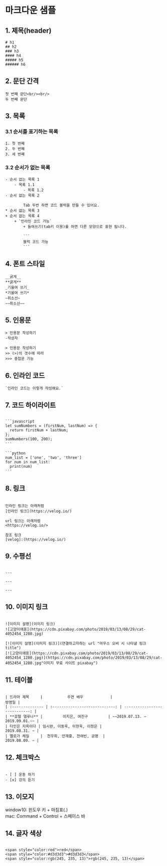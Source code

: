 # 마크다운 샘플

## 1. 제목(header)

```
# h1
## h2
### h3
#### h4
##### h5
###### h6
```

## 2. 문단 간격

```
첫 번째 문단<br/><br/>
두 번째 문단
```

## 3. 목록

### 3.1 순서를 표기하는 목록

```
1. 첫 번째
2. 두 번째
3. 세 번째
```

### 3.2 순서가 없는 목록

````
- 순서 없는 목록 1
    - 목록 1.1
        - 목록 1.2
- 순서 없는 목록 2

        Tab 두번 하면 코드 블럭을 만들 수 있어요.
* 순서 없는 목록 3
+ 순서 없는 목록 4
	+ `인라인 코드 가능`
    	+ 들여쓰기(tab키 이용)를 하면 다른 모양으로 표현 됩니다.

        ```　
		블럭 코드 가능
		```　
````

## 4. 폰트 스타일

```
__굵게__
**굵게**
_기울여 쓰기_
*기울여 쓰기*
~취소선~
~~취소선~~
```

## 5. 인용문

```
> 인용문 작성하기
-작성자

> 인용문 작성하기
>> (>)의 갯수에 따라
>>> 중첩문 가능
```

## 6. 인라인 코드

```
`인라인 코드는 이렇게 작성해요.`
```

## 7. 코드 하이라이트

````아래와 같이 백틱 3개 뒤에 언어 이름을 넣어주세요.

```javascript
let sumNumbers = (firstNum, lastNum) => {
  return firstNum + lastNum;
};
sumNumbers(100, 200);
```　

```python
num_list = ['one', 'two', 'three']
for num in num_list:
  print(num)
```　
````

## 8. 링크

```

인라인 링크는 아래처럼
[인라인 링크](https://velog.io/)

url 링크는 아래처럼
<https://velog.io/>

참조 링크
[velog]:(https://velog.io/)

```

## 9. 수평선

```

---

---

---

```

## 10. 이미지 링크

```

![이미지 설명](이미지 링크)
![고양이애옹](https://cdn.pixabay.com/photo/2019/03/13/08/29/cat-4052454_1280.jpg)

[![이미지 설명](이미지 링크)](연결하고자하는 url "마우스 오버 시 나타낼 링크 title")
[![고양이애옹](https://cdn.pixabay.com/photo/2019/03/13/08/29/cat-4052454_1280.jpg)](https://cdn.pixabay.com/photo/2019/03/13/08/29/cat-4052454_1280.jpg"이미지 무료 사이트 pixabay")

```

## 11. 테이블

```

| 드라마 제목     |           주연 배우            |                        방영일 |
| :-------------- | :----------------------------: | ----------------------------: |
| **호텔 델루나** |         이지은, 여진구         | ~~2019.07.13. ~ 2019.09.01.~~ |
| 타인은 지옥이다 | 임시완, 이동욱, 이현욱, 이정은 |                 2019.08.31. ~ |
| 멜로가 체질     |  천우희, 안재홍, 전여빈, 공명  |                 2019.08.09. ~ |

```

## 12. 체크박스

```

- [ ] 운동 하기
- [x] 강의 듣기

```

## 13. 이모지

window10: 윈도우 키 + 마침표(.) <br/>
mac: Command + Control + 스페이스 바

## 14. 글자 색상

```

<span style="color:red">red</span>
<span style="color:#d3d3d3">#d3d3d3</span>
<span style="color:rgb(245, 235, 13)">rgb(245, 235, 13)</span>

```
